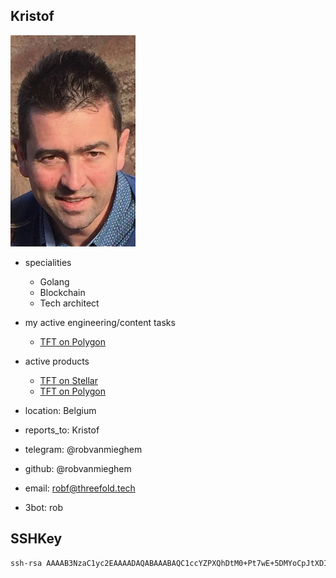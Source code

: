 ## Kristof


<img src="img/rob.jpeg" alt="photo Rob" width=200px />

- specialities
  - Golang
  - Blockchain
  - Tech architect
- my active engineering/content tasks
  - [TFT on Polygon](https://github.com/threefoldfoundation/tft)
- active products
  - [TFT on Stellar](https://github.com/threefoldfoundation/tft-stellar)
  - [TFT on Polygon](https://github.com/threefoldfoundation/tft)
- location: Belgium
- reports_to: Kristof


- telegram: @robvanmieghem
- github: @robvanmieghem
- email: robf@threefold.tech 
- 3bot: rob

## SSHKey

```bash
ssh-rsa AAAAB3NzaC1yc2EAAAADAQABAAABAQC1ccYZPXQhDtM0+Pt7wE+5DMYoCpJtXDI9sARiMJPrfAVlTzwoMDMyia8V82D/KT5K3TgOGwXBSE4/OARcN+KoiUcJbue6CvPN4JkEZ194T/LOotAzV0AX+I8NSPp9wHeTKs97Xl1oNmek4MI1G8IbIffVsDKj3+7LRZVI08GUIk0Sw89O9JdWHWIbrbJlXeWn8acHEC+zdkwGnHwWaT7GGzAWS+xq2kLmY0buHeRL7HzEoc7AgWMLvLsq6VR2fuz2JRgbMxAeZmL+qlVGc507P/sBtwzaAObrdXQXj7mQrCSVqPqcGs40vjqGIanABojj9HO+fJQg0yULY/OaH0Lv
```
